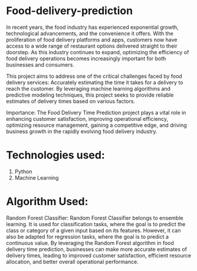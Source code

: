 # Food-delivery-prediction
In recent years, the food industry has experienced exponential growth, technological advancements, and the convenience it offers. With the proliferation of food delivery platforms and apps, customers now have access to a wide range of restaurant options delivered straight to their doorstep. As this industry continues to expand, optimizing the efficiency of food delivery operations becomes increasingly important for both businesses and consumers.

This project aims to address one of the critical challenges faced by food delivery services: 
Accurately estimating the time it takes for a delivery to reach the customer.
By leveraging machine learning algorithms and predictive modeling techniques, this project seeks to provide reliable estimates of delivery times based on various factors.

Importance:
The Food Delivery Time Prediction project plays a vital role in enhancing customer satisfaction, improving operational efficiency, optimizing resource management, gaining a competitive edge, and driving business growth in the rapidly evolving food delivery industry.

# Technologies used:
1) Python
2) Machine Learning

# Algorithm Used:
Random Forest Classifier: 
Random Forest Classifier belongs to ensemble learning. It is used for classification tasks, where the goal is to predict the class or category of a given input based on its features. However, it can also be adapted for regression tasks, where the goal is to predict a continuous value.
By leveraging the Random Forest algorithm in food delivery time prediction, businesses can make more accurate estimates of delivery times, leading to improved customer satisfaction, efficient resource allocation, and better overall operational performance.




